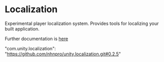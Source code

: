 # Localization 

Experimental player localization system. Provides tools for localizing your built application.

Further documentation is [here](Documentation~/localization.md)


"com.unity.localization": "https://github.com/nhnpro/unity.localization.git#0.2.5"
